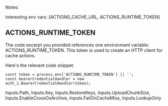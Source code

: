 Notes:

interesting env vars: [ACTIONS_CACHE_URL, ACTIONS_RUNTIME_TOKEN]

## ACTIONS_RUNTIME_TOKEN
The code excerpt you provided references one environment variable: ACTIONS_RUNTIME_TOKEN. This token is used to create an HTTP client for cache actions.

Here's the relevant code snippet:
```
const token = process.env['ACTIONS_RUNTIME_TOKEN'] || '';
const bearerCredentialHandler = new auth_1.BearerCredentialHandler(token);
```

Inputs.Path, Inputs.Key, Inputs.RestoreKeys, Inputs.UploadChunkSize, Inputs.EnableCrossOsArchive, Inputs.FailOnCacheMiss, Inputs.LookupOnly

